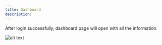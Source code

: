 ```yaml
---
title: Dashboard
description: 
---
```


After login successfully, dashboard page will open with all the information.

![alt text](/dashboard.png "Dashboard") 